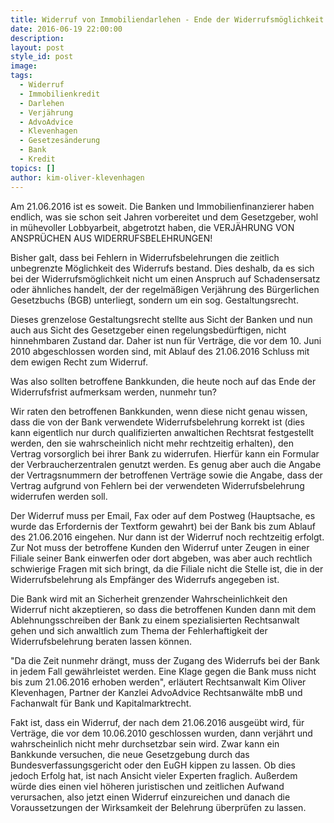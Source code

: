 ```yaml
---
title: Widerruf von Immobiliendarlehen - Ende der Widerrufsmöglichkeit - Was tun?
date: 2016-06-19 22:00:00
description:
layout: post
style_id: post
image:
tags:
  - Widerruf
  - Immobilienkredit
  - Darlehen
  - Verjährung
  - AdvoAdvice
  - Klevenhagen
  - Gesetzesänderung
  - Bank
  - Kredit
topics: []
author: kim-oliver-klevenhagen
---
```

Am 21.06.2016 ist es soweit. Die Banken und Immobilienfinanzierer haben endlich, was sie schon seit Jahren vorbereitet und dem Gesetzgeber, wohl in mühevoller Lobbyarbeit, abgetrotzt haben, die VERJÄHRUNG VON ANSPRÜCHEN AUS WIDERRUFSBELEHRUNGEN!

Bisher galt, dass bei Fehlern in Widerrufsbelehrungen die zeitlich unbegrenzte Möglichkeit des Widerrufs bestand. Dies deshalb, da es sich bei der Widerrufsmöglichkeit nicht um einen Anspruch auf Schadensersatz oder ähnliches handelt, der der regelmäßigen Verjährung des Bürgerlichen Gesetzbuchs (BGB) unterliegt, sondern um ein sog. Gestaltungsrecht.

Dieses grenzelose Gestaltungsrecht stellte aus Sicht der Banken und nun auch aus Sicht des Gesetzgeber einen regelungsbedürftigen, nicht hinnehmbaren Zustand dar. Daher ist nun für Verträge, die vor dem 10. Juni 2010 abgeschlossen worden sind, mit Ablauf des 21.06.2016 Schluss mit dem ewigen Recht zum Widerruf.

Was also sollten betroffene Bankkunden, die heute noch auf das Ende der Widerrufsfrist aufmerksam werden, nunmehr tun?

Wir raten den betroffenen Bankkunden, wenn diese nicht genau wissen, dass die von der Bank verwendete Widerrufsbelehrung korrekt ist (dies kann eigentlich nur durch qualifizierten anwaltichen Rechtsrat festgestellt werden, den sie wahrscheinlich nicht mehr rechtzeitig erhalten), den Vertrag vorsorglich bei ihrer Bank zu widerrufen. Hierfür kann ein Formular der Verbraucherzentralen genutzt werden. Es genug aber auch die Angabe der Vertragsnummern der betroffenen Verträge sowie die Angabe, dass der Vertrag aufgrund von Fehlern bei der verwendeten Widerrufsbelehrung widerrufen werden soll.

Der Widerruf muss per Email, Fax oder auf dem Postweg (Hauptsache, es wurde das Erfordernis der Textform gewahrt) bei der Bank bis zum Ablauf des 21.06.2016 eingehen. Nur dann ist der Widerruf noch rechtzeitig erfolgt. Zur Not muss der betroffene Kunden den Widerruf unter Zeugen in einer Filiale seiner Bank einwerfen oder dort abgeben, was aber auch rechtlich schwierige Fragen mit sich bringt, da die Filiale nicht die Stelle ist, die in der Widerrufsbelehrung als Empfänger des Widerrufs angegeben ist.

Die Bank wird mit an Sicherheit grenzender Wahrscheinlichkeit den Widerruf nicht akzeptieren, so dass die betroffenen Kunden dann mit dem Ablehnungsschreiben der Bank zu einem spezialisierten Rechtsanwalt gehen und sich anwaltlich zum Thema der Fehlerhaftigkeit der Widerrufsbelehrung beraten lassen können.

"Da die Zeit nunmehr drängt, muss der Zugang des Widerrufs bei der Bank in jedem Fall gewährleistet werden. Eine Klage gegen die Bank muss nicht bis zum 21.06.2016 erhoben werden", erläutert Rechtsanwalt Kim Oliver Klevenhagen, Partner der Kanzlei AdvoAdvice Rechtsanwälte mbB und Fachanwalt für Bank und Kapitalmarktrecht.

Fakt ist, dass ein Widerruf, der nach dem 21.06.2016 ausgeübt wird, für Verträge, die vor dem 10.06.2010 geschlossen wurden, dann verjährt und wahrscheinlich nicht mehr durchsetzbar sein wird. Zwar kann ein Bankkunde versuchen, die neue Gesetzgebung durch das Bundesverfassungsgericht oder den EuGH kippen zu lassen. Ob dies jedoch Erfolg hat, ist nach Ansicht vieler Experten fraglich. Außerdem würde dies einen viel höheren juristischen und zeitlichen Aufwand verursachen, also jetzt einen Widerruf einzureichen und danach die Voraussetzungen der Wirksamkeit der Belehrung überprüfen zu lassen.

